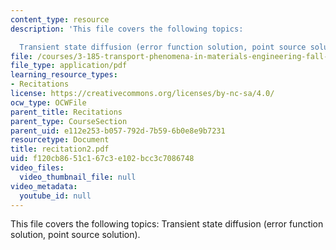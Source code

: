 ```yaml
---
content_type: resource
description: 'This file covers the following topics:

  Transient state diffusion (error function solution, point source solution).'
file: /courses/3-185-transport-phenomena-in-materials-engineering-fall-2003/f120cb8651c167c3e102bcc3c7086748_recitation2.pdf
file_type: application/pdf
learning_resource_types:
- Recitations
license: https://creativecommons.org/licenses/by-nc-sa/4.0/
ocw_type: OCWFile
parent_title: Recitations
parent_type: CourseSection
parent_uid: e112e253-b057-792d-7b59-6b0e8e9b7231
resourcetype: Document
title: recitation2.pdf
uid: f120cb86-51c1-67c3-e102-bcc3c7086748
video_files:
  video_thumbnail_file: null
video_metadata:
  youtube_id: null
---
```

This file covers the following topics:
Transient state diffusion (error function solution, point source solution).
